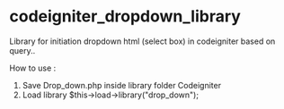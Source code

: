 # codeigniter_dropdown_library

Library for initiation dropdown html (select box) in codeigniter based on query..



How to use :
1. Save Drop_down.php inside library folder Codeigniter
2. Load library  $this->load->library("drop_down");
